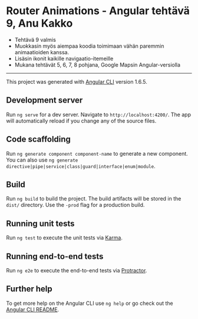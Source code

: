# Router Animations - Angular tehtävä 9, Anu Kakko

+ Tehtävä 9 valmis
+ Muokkasin myös aiempaa koodia toimimaan vähän paremmin animaatioiden kanssa.
+ Lisäsin ikonit kaikille navigaatio-itemeille
+ Mukana tehtävät 5, 6, 7, 8 pohjana, Google Mapsin Angular-versiolla



------

This project was generated with [Angular CLI](https://github.com/angular/angular-cli) version 1.6.5.

## Development server

Run `ng serve` for a dev server. Navigate to `http://localhost:4200/`. The app will automatically reload if you change any of the source files.

## Code scaffolding

Run `ng generate component component-name` to generate a new component. You can also use `ng generate directive|pipe|service|class|guard|interface|enum|module`.

## Build

Run `ng build` to build the project. The build artifacts will be stored in the `dist/` directory. Use the `-prod` flag for a production build.

## Running unit tests

Run `ng test` to execute the unit tests via [Karma](https://karma-runner.github.io).

## Running end-to-end tests

Run `ng e2e` to execute the end-to-end tests via [Protractor](http://www.protractortest.org/).

## Further help

To get more help on the Angular CLI use `ng help` or go check out the [Angular CLI README](https://github.com/angular/angular-cli/blob/master/README.md).
